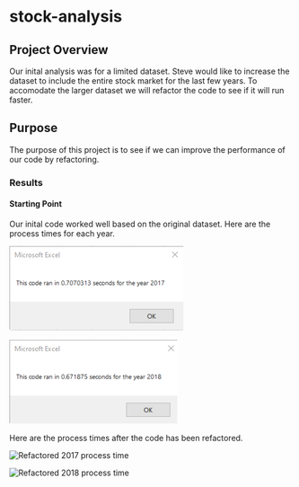 # stock-analysis

## Project Overview

Our inital analysis was for a limited dataset. Steve would like to increase the dataset to include the entire stock market for the last few years. To accomodate the larger dataset we will refactor the code to see if it will run faster.
## Purpose
The purpose of this project is to see if we can improve the performance of our code by refactoring.

### Results
#### Starting Point
Our inital code worked well based on the original dataset. Here are the process times for each year.

![Inital 2017 process time](Resources/All_Stocks_Analysis_2017.png)

![Initial 2018 process time](Resources/All_Stocks_Analysis_2018.png)

Here are the process times after the code has been refactored.

![Refactored 2017 process time](Resource/VBA_Challenge_2017.png)

![Refactored 2018 process time](Resource/VBA_Challenge_2018.png)


